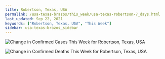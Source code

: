 ```yaml
---
title: Robertson, Texas, USA
permalink: /usa-texas-brazos/this_week/usa-texas-robertson-7_days.html
last_updated: Sep 22, 2021
keywords: ["Robertson, Texas, USA", "This Week"]
sidebar: usa-texas-brazos_sidebar
---
```


![Change in Confirmed Cases This Week for Robertson, Texas, USA](/covid_tracker/images/graphs/usa-texas-robertson-delta_confirmed-7_days_graph.png)

![Change in Confirmed Deaths This Week for Robertson, Texas, USA](/covid_tracker/images/graphs/usa-texas-robertson-delta_deaths-7_days_graph.png)
